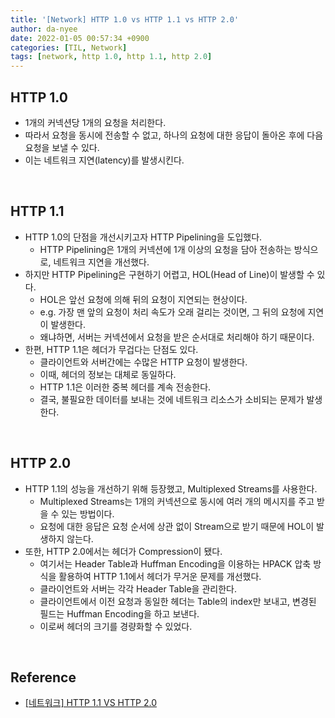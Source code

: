 ```yaml
---
title: '[Network] HTTP 1.0 vs HTTP 1.1 vs HTTP 2.0'
author: da-nyee
date: 2022-01-05 00:57:34 +0900
categories: [TIL, Network]
tags: [network, http 1.0, http 1.1, http 2.0]
---
```


## HTTP 1.0

- 1개의 커넥션당 1개의 요청을 처리한다.
- 따라서 요청을 동시에 전송할 수 없고, 하나의 요청에 대한 응답이 돌아온 후에 다음 요청을 보낼 수 있다.
- 이는 네트워크 지연(latency)를 발생시킨다.

<br/>

## HTTP 1.1

- HTTP 1.0의 단점을 개선시키고자 HTTP Pipelining을 도입했다.
    - HTTP Pipelining은 1개의 커넥션에 1개 이상의 요청을 담아 전송하는 방식으로, 네트워크 지연을 개선했다.
- 하지만 HTTP Pipelining은 구현하기 어렵고, HOL(Head of Line)이 발생할 수 있다.
    - HOL은 앞선 요청에 의해 뒤의 요청이 지연되는 현상이다.
    - e.g. 가장 맨 앞의 요청이 처리 속도가 오래 걸리는 것이면, 그 뒤의 요청에 지연이 발생한다.
    - 왜냐하면, 서버는 커넥션에서 요청을 받은 순서대로 처리해야 하기 때문이다.
- 한편, HTTP 1.1은 헤더가 무겁다는 단점도 있다.
    - 클라이언트와 서버간에는 수많은 HTTP 요청이 발생한다.
    - 이때, 헤더의 정보는 대체로 동일하다.
    - HTTP 1.1은 이러한 중복 헤더를 계속 전송한다.
    - 결국, 불필요한 데이터를 보내는 것에 네트워크 리소스가 소비되는 문제가 발생한다.

<br/>

## HTTP 2.0

- HTTP 1.1의 성능을 개선하기 위해 등장했고, Multiplexed Streams를 사용한다.
    - Multiplexed Streams는 1개의 커넥션으로 동시에 여러 개의 메시지를 주고 받을 수 있는 방법이다.
    - 요청에 대한 응답은 요청 순서에 상관 없이 Stream으로 받기 때문에 HOL이 발생하지 않는다.
- 또한, HTTP 2.0에서는 헤더가 Compression이 됐다.
    - 여기서는 Header Table과 Huffman Encoding을 이용하는 HPACK 압축 방식을 활용하여 HTTP 1.1에서 헤더가 무거운 문제를 개선했다.
    - 클라이언트와 서버는 각각 Header Table을 관리한다.
    - 클라이언트에서 이전 요청과 동일한 헤더는 Table의 index만 보내고, 변경된 필드는 Huffman Encoding을 하고 보낸다.
    - 이로써 헤더의 크기를 경량화할 수 있었다.

<br/>

## Reference

- [[네트워크] HTTP 1.1 VS HTTP 2.0](https://ssungkang.tistory.com/entry/%EB%84%A4%ED%8A%B8%EC%9B%8C%ED%81%AC-HTTP-11-VS-HTTP-20)
